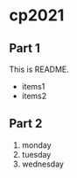 # cp2021
 
## Part 1
This is README.
- items1
- items2

## Part 2
1. monday
1. tuesday
1. wednesday
